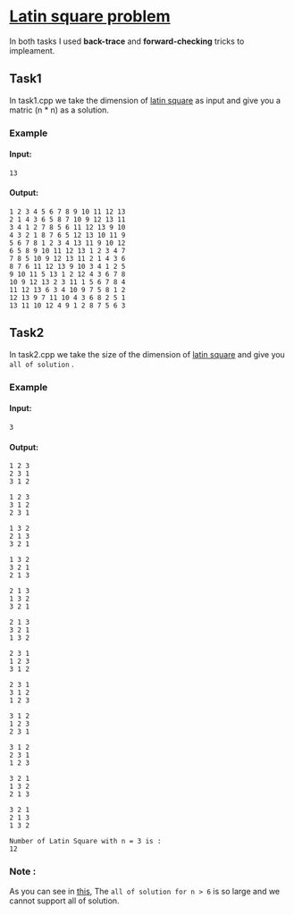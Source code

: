 # [Latin square problem](https://en.wikipedia.org/wiki/Latin_square)

In both tasks I used **back-trace** and **forward-checking** tricks to impleament.


## Task1 
  In task1.cpp we take the dimension of [latin square](https://en.wikipedia.org/wiki/Latin_square) as input and give you 
  a matric (n * n) as a solution.

### Example
#### Input:
```
13
```
#### Output:
```
1 2 3 4 5 6 7 8 9 10 11 12 13 
2 1 4 3 6 5 8 7 10 9 12 13 11 
3 4 1 2 7 8 5 6 11 12 13 9 10 
4 3 2 1 8 7 6 5 12 13 10 11 9 
5 6 7 8 1 2 3 4 13 11 9 10 12 
6 5 8 9 10 11 12 13 1 2 3 4 7 
7 8 5 10 9 12 13 11 2 1 4 3 6 
8 7 6 11 12 13 9 10 3 4 1 2 5 
9 10 11 5 13 1 2 12 4 3 6 7 8 
10 9 12 13 2 3 11 1 5 6 7 8 4 
11 12 13 6 3 4 10 9 7 5 8 1 2 
12 13 9 7 11 10 4 3 6 8 2 5 1 
13 11 10 12 4 9 1 2 8 7 5 6 3 
```
## Task2
  In task2.cpp we take the size of the dimension of  [latin square](https://en.wikipedia.org/wiki/Latin_square) and give you
  ```all of solution``` .
### Example
#### Input:
```
3
```
#### Output:
```
1 2 3 
2 3 1 
3 1 2 

1 2 3 
3 1 2 
2 3 1 

1 3 2 
2 1 3 
3 2 1 

1 3 2 
3 2 1 
2 1 3 

2 1 3 
1 3 2 
3 2 1 

2 1 3 
3 2 1 
1 3 2 

2 3 1 
1 2 3 
3 1 2 

2 3 1 
3 1 2 
1 2 3 

3 1 2 
1 2 3 
2 3 1 

3 1 2 
2 3 1 
1 2 3 

3 2 1 
1 3 2 
2 1 3 

3 2 1 
2 1 3 
1 3 2 

Number of Latin Square with n = 3 is :
12
```

### Note :
  As you can see in [this](https://en.wikipedia.org/wiki/Latin_square), The ```all of solution for n > 6``` is so large and we cannot support all of solution.
